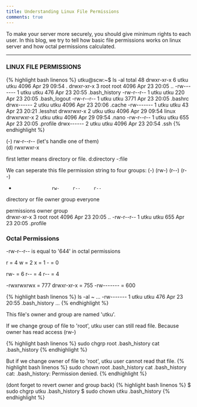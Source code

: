 ```yaml
---
title: Understanding Linux File Permissions
comments: true
---
```


To make your server more securely, you should give minimum rights to each user. In this blog, we try to tell how basic file permissions works on linux server and how octal permissions calculated.

---

### LINUX FILE PERMISSIONS

{% highlight bash linenos %}
utku@scw:~$ ls -al 
total 48
drwxr-xr-x 6 utku utku 4096 Apr 29 09:54 .
drwxr-xr-x 3 root root 4096 Apr 23 20:05 ..
-rw------- 1 utku utku  476 Apr 23 20:55 .bash_history
-rw-r--r-- 1 utku utku  220 Apr 23 20:05 .bash_logout
-rw-r--r-- 1 utku utku 3771 Apr 23 20:05 .bashrc
drwx------ 2 utku utku 4096 Apr 23 20:06 .cache
-rw------- 1 utku utku   43 Apr 23 20:21 .lesshst
drwxrwxr-x 2 utku utku 4096 Apr 29 09:54 linux
drwxrwxr-x 2 utku utku 4096 Apr 29 09:54 .nano
-rw-r--r-- 1 utku utku  655 Apr 23 20:05 .profile
drwx------ 2 utku utku 4096 Apr 23 20:54 .ssh
{% endhighlight %}

(-) rw-r--r-- (let's handle one of them)<br>
(d) rwxrwxr-x

first letter means directory or file. d:directory -:file

We can seperate this file permission string to four groups:
(-) (rw-) (r--) (r--)

-                   rw-     r--     r--
directory or file  owner   group  everyone  

permissions  owner group          
drwxr-xr-x 3 root  root 4096 Apr 23 20:05 ..
-rw-r--r-- 1 utku  utku  655 Apr 23 20:05 .profile


### Octal Permissions

-rw-r--r-- is equal to '644' in octal permissions

r = 4   w = 2   x = 1  - = 0

rw- = 6
r-- = 4
r-- = 4

-rwxrwxrwx  = 777
drwxr-xr-x  = 755
-rw-------  = 600

{% highlight bash linenos %}
ls -al ~
...
-rw------- 1 utku utku  476 Apr 23 20:55 .bash_history
...
{% endhighlight %}

This file's owner and group are named 'utku'. 

If we change group of file to 'root', utku user can still read file. Because owner has read access (rw-)

{% highlight bash linenos %}
sudo chgrp root .bash_history
cat .bash_history
{% endhighlight %}

But if we change owner of file to 'root', utku user cannot read that file. 
{% highlight bash linenos %}
sudo chown root .bash_history
cat .bash_history 
cat: .bash_history: Permission denied.
{% endhighlight %}

(dont forget to revert owner and group back)
{% highlight bash linenos %}
$ sudo chgrp utku .bash_history
$ sudo chown utku .bash_history
{% endhighlight %}


